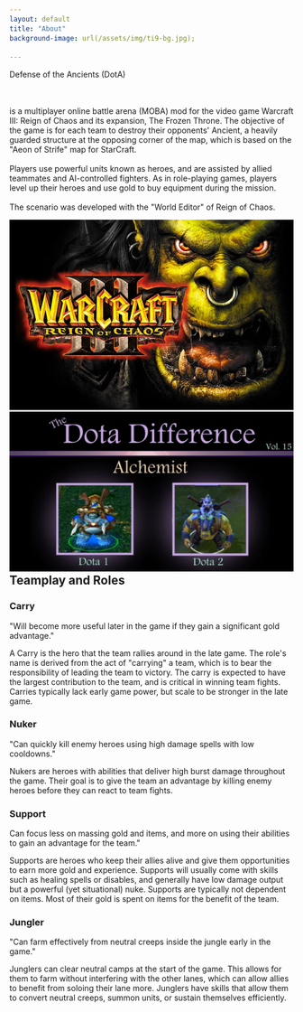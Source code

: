 ```yaml
---
layout: default
title: "About"
background-image: url(/assets/img/ti9-bg.jpg);

---
```

<div class="hero-wrapper">   
<p class="about-text">
<span class="line line1"></span>
<span class="dota-text">Defense of the Ancients (DotA)</span> 


<br><br> is a multiplayer online battle arena (MOBA) mod for the video game Warcraft III: Reign of Chaos and its expansion, The Frozen Throne. The objective of the game is for each team to destroy their opponents' Ancient, a heavily guarded structure at the opposing corner of the map, which is based on the "Aeon of Strife" map for StarCraft.<br><br> Players use powerful units known as heroes, and are assisted by allied teammates and AI-controlled fighters. As in role-playing games, players level up their heroes and use gold to buy equipment during the mission.
<br>
<br>
The scenario was developed with the "World Editor" of Reign of Chaos.</p>

<img src="/assets/img/roc.jpeg" class="hero-image-wc3"/> 

</div>

<img class="alch-diff" data-hasAnimated="false" src="/assets/img/alch-diff.jpg">

<h2 style="margin:auto;">
Teamplay and Roles
</h2>

<div class="subheader-div">
<h3 class="sub-header">Carry</h3>
<p class="about-text"> 
"Will become more useful later in the game if they gain a significant gold advantage."

A Carry is the hero that the team rallies around in the late game. The role's name is derived from the act of "carrying" a team, which is to bear the responsibility of leading the team to victory. The carry is expected to have the largest contribution to the team, and is critical in winning team fights. Carries typically lack early game power, but scale to be stronger in the late game.
</p>

</div>

<div class="subheader-div"> 
<h3 class="sub-header">Nuker</h3>
<p class="about-text"> 
"Can quickly kill enemy heroes using high damage spells with low cooldowns."

Nukers are heroes with abilities that deliver high burst damage throughout the game. Their goal is to give the team an advantage by killing enemy heroes before they can react to team fights.
</p>

</div>

<div class="subheader-div"> 
<h3 class="sub-header">Support</h3>
<p class="about-text"> 
Can focus less on massing gold and items, and more on using their abilities to gain an advantage for the team."

Supports are heroes who keep their allies alive and give them opportunities to earn more gold and experience. Supports will usually come with skills such as healing spells or disables, and generally have low damage output but a powerful (yet situational) nuke. Supports are typically not dependent on items. Most of their gold is spent on items for the benefit of the team.
</p>
</div>

<div class="subheader-div"> 

<h3 class="sub-header">Jungler</h3>
<p class="about-text"> 
"Can farm effectively from neutral creeps inside the jungle early in the game."

Junglers can clear neutral camps at the start of the game. This allows for them to farm without interfering with the other lanes, which can allow allies to benefit from soloing their lane more. Junglers have skills that allow them to convert neutral creeps, summon units, or sustain themselves efficiently.
</p>
</div>

